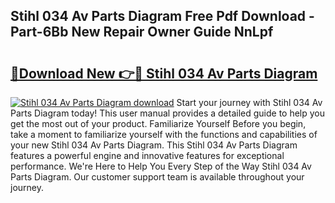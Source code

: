 ## Stihl 034 Av Parts Diagram Free Pdf Download - Part-6Bb New Repair Owner Guide NnLpf

# <h2><a href="http://dfmmffx.blite.top/?on=Stihl+034+Av+Parts+Diagram">🔗Download New 👉🔴 Stihl 034 Av Parts Diagram</a></h2>

[![Stihl 034 Av Parts Diagram download](https://i.imgur.com/lujVjoI.png)](http://dfmmffx.blite.top/?on=Stihl+034+Av+Parts+Diagram)
Start your journey with Stihl 034 Av Parts Diagram today! This user manual provides a detailed guide to help you get the most out of your product. Familiarize Yourself Before you begin, take a moment to familiarize yourself with the functions and capabilities of your new Stihl 034 Av Parts Diagram. This Stihl 034 Av Parts Diagram features a powerful engine and innovative features for exceptional performance. We're Here to Help You Every Step of the Way Stihl 034 Av Parts Diagram. Our customer support team is available throughout your journey.
